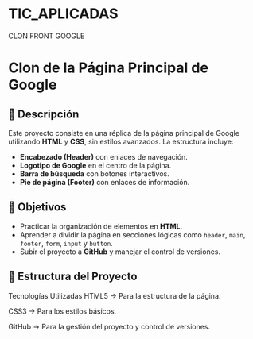 # TIC_APLICADAS
CLON FRONT GOOGLE
# Clon de la Página Principal de Google

## 📌 Descripción
Este proyecto consiste en una réplica de la página principal de Google utilizando **HTML** y **CSS**, sin estilos avanzados. La estructura incluye:
- **Encabezado (Header)** con enlaces de navegación.
- **Logotipo de Google** en el centro de la página.
- **Barra de búsqueda** con botones interactivos.
- **Pie de página (Footer)** con enlaces de información.

## 🚀 Objetivos
- Practicar la organización de elementos en **HTML**.
- Aprender a dividir la página en secciones lógicas como `header`, `main`, `footer`, `form`, `input` y `button`.
- Subir el proyecto a **GitHub** y manejar el control de versiones.

## 📁 Estructura del Proyecto

Tecnologías Utilizadas
HTML5 → Para la estructura de la página.

CSS3 → Para los estilos básicos.

GitHub → Para la gestión del proyecto y control de versiones.
